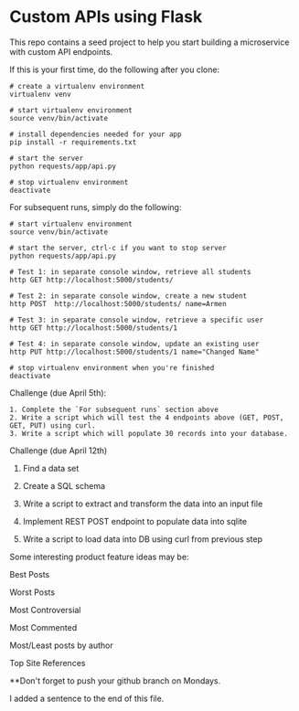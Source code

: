 Custom APIs using Flask
=====================

This repo contains a seed project to help you start building a microservice with custom API endpoints.

If this is your first time, do the following after you clone:

```
# create a virtualenv environment
virtualenv venv

# start virtualenv environment 
source venv/bin/activate

# install dependencies needed for your app
pip install -r requirements.txt

# start the server 
python requests/app/api.py

# stop virtualenv environment 
deactivate
```

For subsequent runs, simply do the following:
```
# start virtualenv environment 
source venv/bin/activate

# start the server, ctrl-c if you want to stop server
python requests/app/api.py

# Test 1: in separate console window, retrieve all students
http GET http://localhost:5000/students/

# Test 2: in separate console window, create a new student
http POST  http://localhost:5000/students/ name=Armen

# Test 3: in separate console window, retrieve a specific user
http GET http://localhost:5000/students/1

# Test 4: in separate console window, update an existing user
http PUT http://localhost:5000/students/1 name="Changed Name"

# stop virtualenv environment when you're finished
deactivate
```

Challenge (due April 5th):
```
1. Complete the `For subsequent runs` section above
2. Write a script which will test the 4 endpoints above (GET, POST, GET, PUT) using curl.
3. Write a script which will populate 30 records into your database. 
```


Challenge (due April 12th)

1. Find a data set

2. Create a SQL schema 

3. Write a script to extract and transform the data into an input file

3. Implement REST POST endpoint to populate data into sqlite

4. Write a script to load data into DB using curl from previous step



Some interesting product feature ideas may be:

Best Posts

Worst Posts

Most Controversial

Most Commented

Most/Least posts by author

Top Site References

**Don't forget to push your github branch on Mondays.

I added a sentence to the end of this file.

